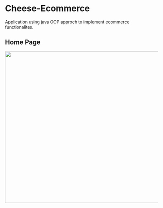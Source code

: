# Cheese-Ecommerce
Application using java OOP approch to implement ecommerce functionalites.

## Home Page
<img src="https://github.com/IsmailAlr/Cheese-Ecommerce/blob/main/src/Photo/home.png" width="600" height="500" />
